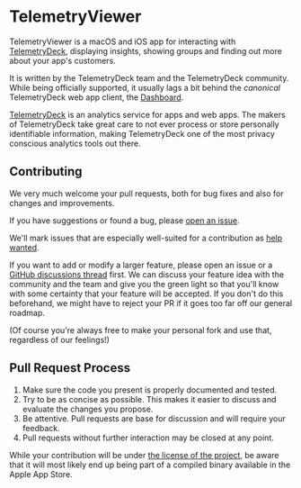 # TelemetryViewer

TelemetryViewer is a macOS and iOS app for interacting with [TelemetryDeck](https://telemetrydeck.com), displaying insights, showing groups and finding out more about your app's customers.

It is written by the TelemetryDeck team and the TelemetryDeck community. While being officially supported, it usually lags a bit behind the *canonical* TelemetryDeck web app client, the [Dashboard](https://dashboard.telemetrydeck.com).

[TelemetryDeck](https://telemetrydeck.com) is an analytics service for apps and web apps. The makers of TelemetryDeck take great care to not ever process or store personally identifiable information, making TelemetryDeck one of the most privacy conscious analytics tools out there. 

## Contributing

We very much welcome your pull requests, both for bug fixes and also for changes and improvements. 

If you have suggestions or found a bug, please [open an issue](https://github.com/TelemetryDeck/TelemetryViewer/issues/new).

We'll mark issues that are especially well-suited for a contribution as [help wanted](https://github.com/TelemetryDeck/TelemetryViewer/issues?q=is%3Aissue+is%3Aopen+label%3A%22help+wanted%22).

If you want to add or modify a larger feature, please open an issue or a [GitHub discussions thread](https://github.com/TelemetryDeck/TelemetryViewer/discussions/new) first. We can discuss your feature idea with the community and the team and give you the green light so that you'll know with some certainty that your feature will be accepted. If you don't do this beforehand, we might have to reject your PR if it goes too far off our general roadmap.

(Of course you're always free to make your personal fork and use that, regardless of our feelings!)


## Pull Request Process

1. Make sure the code you present is properly documented and tested.
2. Try to be as concise as possible. This makes it easier to discuss and evaluate the changes you propose. 
3. Be attentive. Pull requests are base for discussion and will require your feedback. 
4. Pull requests without further interaction may be closed at any point.

While your contribution will be under [the license of the project](./LICENSE), be aware that it will most likely end up being part of a compiled binary available in the Apple App Store.